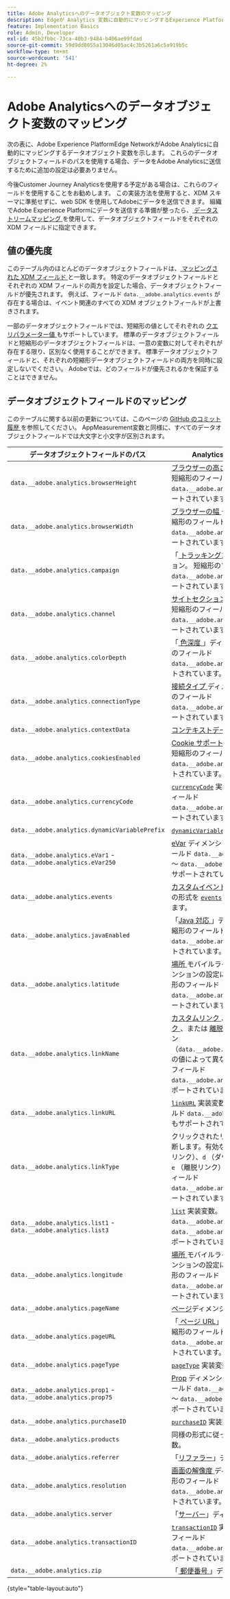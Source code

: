 ```yaml
---
title: Adobe Analyticsへのデータオブジェクト変数のマッピング
description: Edgeが Analytics 変数に自動的にマッピングするExperience Platformデータオブジェクトフィールドを表示します。
feature: Implementation Basics
role: Admin, Developer
exl-id: 45b2fbbc-73ca-40b3-9484-b406ae99fdad
source-git-commit: 59d9dd8055a13046d05ac4c3b5261a6c5a919b5c
workflow-type: tm+mt
source-wordcount: '541'
ht-degree: 2%

---
```


# Adobe Analyticsへのデータオブジェクト変数のマッピング

次の表に、Adobe Experience PlatformEdge NetworkがAdobe Analyticsに自動的にマッピングするデータオブジェクト変数を示します。 これらのデータオブジェクトフィールドのパスを使用する場合、データをAdobe Analyticsに送信するために追加の設定は必要ありません。

今後Customer Journey Analyticsを使用する予定がある場合は、これらのフィールドを使用することをお勧めします。 この実装方法を使用すると、XDM スキーマに準拠せずに、web SDK を使用してAdobeにデータを送信できます。 組織でAdobe Experience Platformにデータを送信する準備が整ったら、[ データストリームマッピング ](https://experienceleague.adobe.com/en/docs/experience-platform/datastreams/data-prep#mapping) を使用して、データオブジェクトフィールドをそれぞれの XDM フィールドに指定できます。

## 値の優先度

このテーブル内のほとんどのデータオブジェクトフィールドは、[ マッピングされた XDM フィールド ](xdm-var-mapping.md) と一致します。 特定のデータオブジェクトフィールドとそれぞれの XDM フィールドの両方を設定した場合、データオブジェクトフィールドが優先されます。 例えば、フィールド `data.__adobe.analytics.events` が存在する場合は、イベント関連のすべての XDM オブジェクトフィールドが上書きされます。

一部のデータオブジェクトフィールドでは、短縮形の値としてそれぞれの [ クエリパラメーター値 ](../validate/query-parameters.md) もサポートしています。 標準のデータオブジェクトフィールドと短縮形のデータオブジェクトフィールドは、一意の変数に対してそれぞれが存在する限り、区別なく使用することができます。 標準データオブジェクトフィールドと、それぞれの短縮形データオブジェクトフィールドの両方を同時に設定しないでください。 Adobeでは、どのフィールドが優先されるかを保証することはできません。

## データオブジェクトフィールドのマッピング

このテーブルに関する以前の更新については、このページの [GitHub のコミット履歴 ](https://github.com/AdobeDocs/analytics.en/commits/main/help/implement/aep-edge/data-var-mapping.md) を参照してください。 AppMeasurement変数と同様に、すべてのデータオブジェクトフィールドでは大文字と小文字が区別されます。

| データオブジェクトフィールドのパス | Analytics の変数と説明 |
| --- | --- |
| `data.__adobe.analytics.browserHeight` | [ ブラウザーの高さ ](../../components/dimensions/browser-height.md) ディメンション。 短縮形のフィールド `data.__adobe.analytics.bh` もサポートされています。 |
| `data.__adobe.analytics.browserWidth` | [ ブラウザーの幅 ](../../components/dimensions/browser-width.md) ディメンション。 短縮形のフィールド `data.__adobe.analytics.bw` もサポートされています。 |
| `data.__adobe.analytics.campaign` | 「[ トラッキングコード ](../../components/dimensions/tracking-code.md)」ディメンション。 短縮形のフィールド `data.__adobe.analytics.v0` もサポートされています。 |
| `data.__adobe.analytics.channel` | [ サイトセクション ](../../components/dimensions/site-section.md) ディメンション。 短縮形のフィールド `data.__adobe.analytics.ch` もサポートされています。 |
| `data.__adobe.analytics.colorDepth` | 「[ 色深度 ](../../components/dimensions/color-depth.md)」ディメンション。 短縮形のフィールド `data.__adobe.analytics.c` もサポートされています。 |
| `data.__adobe.analytics.connectionType` | [ 接続タイプ ](../../components/dimensions/connection-type.md) ディメンション。 短縮形のフィールド `data.__adobe.analytics.ct` もサポートされています。 |
| `data.__adobe.analytics.contextData` | [ コンテキストデータ変数 ](/help/implement/vars/page-vars/contextdata.md)。 |
| `data.__adobe.analytics.cookiesEnabled` | [Cookie サポート ](../../components/dimensions/cookie-support.md) ディメンション。 短縮形のフィールド `data.__adobe.analytics.k` もサポートされています。 |
| `data.__adobe.analytics.currencyCode` | [`currencyCode`](../vars/config-vars/currencycode.md) 実装変数。 短縮形のフィールド `data.__adobe.analytics.cc` もサポートされています。 |
| `data.__adobe.analytics.dynamicVariablePrefix` | [`dynamicVariablePrefix`](../vars/config-vars/dynamicvariableprefix.md) 実装変数。 |
| `data.__adobe.analytics.eVar1` - `data.__adobe.analytics.eVar250` | [eVar](../../components/dimensions/evar.md) ディメンション。 略記法のフィールド `data.__adobe.analytics.v1` ～ `data.__adobe.analytics.v250` もサポートされています。 |
| `data.__adobe.analytics.events` | [ カスタムイベント ](../../components/metrics/custom-events.md)。 このフィールドの形式を [`events`](../vars/page-vars/events/events-overview.md) 実装変数と同様にします。 |
| `data.__adobe.analytics.javaEnabled` | 「[Java 対応 ](../../components/dimensions/java-enabled.md)」ディメンション。 短縮形のフィールド `data.__adobe.analytics.v` もサポートされています。 |
| `data.__adobe.analytics.latitude` | [ 場所 ](../../components/dimensions/lifecycle-dimensions.md) モバイルライフサイクルディメンションの設定に役立ちます。 短縮形のフィールド `data.__adobe.analytics.lat` もサポートされています。 |
| `data.__adobe.analytics.linkName` | [ カスタムリンク ](../../components/dimensions/custom-link.md)、[ ダウンロードリンク ](../../components/dimensions/download-link.md)、または [ 離脱リンク ](../../components/dimensions/exit-link.md) ディメンション（`data.__adobe.analytics.linkType` の値によって異なります）。 短縮形のフィールド `data.__adobe.analytics.pev2` もサポートされています。 |
| `data.__adobe.analytics.linkURL` | [`linkURL`](../vars/config-vars/linkurl.md) 実装変数。 短縮形のフィールド `data.__adobe.analytics.pev1` もサポートされています。 |
| `data.__adobe.analytics.linkType` | クリックされたリンクのタイプを判断します。有効な値は `o` （カスタムリンク）、`d` （ダウンロードリンク）、`e` （離脱リンク）です。 短縮形のフィールド `data.__adobe.analytics.pe` もサポートされています。 |
| `data.__adobe.analytics.list1` - `data.__adobe.analytics.list3` | [`list`](/help/implement/vars/page-vars/list.md) 実装変数。 略記法のフィールド `data.__adobe.analytics.l1` ～ `data.__adobe.analytics.list3` もサポートされています。 |
| `data.__adobe.analytics.longitude` | [ 場所 ](../../components/dimensions/lifecycle-dimensions.md) モバイルライフサイクルディメンションの設定に役立ちます。 短縮形のフィールド `data.__adobe.analytics.lon` もサポートされています。 |
| `data.__adobe.analytics.pageName` | [ページ](/help/components/dimensions/page.md)ディメンション。 |
| `data.__adobe.analytics.pageURL` | 「[ ページ URL](/help/components/dimensions/page-url.md)」ディメンション。 短縮形のフィールド `data.__adobe.analytics.g` もサポートされています。 |
| `data.__adobe.analytics.pageType` | [`pageType`](../vars/page-vars/pagetype.md) 実装変数。 |
| `data.__adobe.analytics.prop1` - `data.__adobe.analytics.prop75` | [Prop](../../components/dimensions/prop.md) ディメンション。 略記法のフィールド `data.__adobe.analytics.c1` ～ `data.__adobe.analytics.c75` もサポートされています。 |
| `data.__adobe.analytics.purchaseID` | [`purchaseID`](../vars/page-vars/purchaseid.md) 実装変数。 |
| `data.__adobe.analytics.products` | 同様の形式に従った [`products`](../vars/page-vars/products.md) 実装変数。 |
| `data.__adobe.analytics.referrer` | 「[リファラー](/help/components/dimensions/referrer.md)」ディメンション。 |
| `data.__adobe.analytics.resolution` | [ 画面の解像度 ](../../components/dimensions/monitor-resolution.md) ディメンション。 短縮形のフィールド `data.__adobe.analytics.s` もサポートされています。 |
| `data.__adobe.analytics.server` | 「[サーバー](/help/components/dimensions/server.md)」ディメンション。 |
| `data.__adobe.analytics.transactionID` | [`transactionID`](../vars/page-vars/transactionid.md) 実装変数。 短縮形のフィールド `data.__adobe.analytics.xact` もサポートされています。 |
| `data.__adobe.analytics.zip` | 「[ 郵便番号 ](../../components/dimensions/zip-code.md)」ディメンション。 |

{style="table-layout:auto"}
